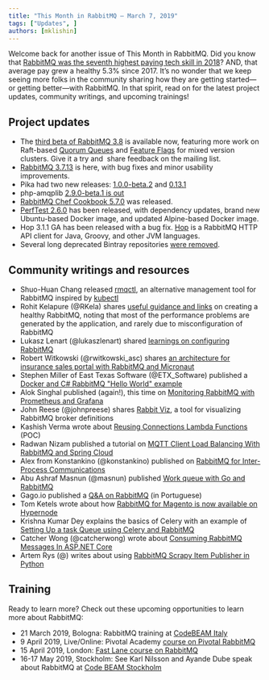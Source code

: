 ```yaml
---
title: "This Month in RabbitMQ — March 7, 2019"
tags: ["Updates", ]
authors: [mklishin]
---
```


Welcome back for another issue of This Month in RabbitMQ. Did you know that [RabbitMQ was the seventh highest paying tech skill in 2018](https://www.zdnet.com/article/best-paying-programming-languages-skills-here-are-the-top-earners/)? AND, that average pay grew a healthy 5.3% since 2017. It’s no wonder that we keep seeing more folks in the community sharing how they are getting started—or getting better—with RabbitMQ. In that spirit, read on for the latest project updates, community writings, and upcoming trainings!

<!-- truncate -->

## Project updates

* The [third beta of RabbitMQ 3.8](https://github.com/rabbitmq/rabbitmq-server/releases/tag/v3.8.0-beta.3) is available now, featuring more work on Raft-based [Quorum Queues](http://next.rabbitmq.com/quorum-queues.html) and [Feature Flags](http://next.rabbitmq.com/feature-flags.html) for mixed version clusters. Give it a try and  share feedback on the mailing list.
* [RabbitMQ 3.7.13](https://github.com/rabbitmq/rabbitmq-server/releases/tag/v3.7.13) is here, with bug fixes and minor usability improvements.
* Pika had two new releases: [1.0.0-beta.2](https://github.com/pika/pika/releases/tag/1.0.0b2) and [0.13.1](https://github.com/pika/pika/releases/tag/0.13.1)
* php-amqplib [2.9.0-beta.1 is out](https://github.com/php-amqplib/php-amqplib/releases/tag/v2.9.0-beta.1)
* [RabbitMQ Chef Cookbook 5.7.0](https://github.com/rabbitmq/chef-cookbook/blob/v5.x/CHANGELOG.md#v570-2019-03-06) was released.
*  [PerfTest 2.6.0](https://groups.google.com/d/msg/rabbitmq-users/8fQJsVhpj54/zFhna2-HGAAJ) has been released, with dependency updates, brand new Ubuntu-based Docker image, and updated Alpine-based Docker image.
* Hop 3.1.1 GA has been released with a bug fix. [Hop](https://github.com/rabbitmq/hop) is a RabbitMQ HTTP API client for Java, Groovy, and other JVM languages.
* Several long deprecated Bintray repositories [were removed](https://groups.google.com/d/msg/rabbitmq-users/Wv6MBRGO9rc/IOIfBaIYBwAJ).

## Community writings and resources

* Shuo-Huan Chang released [rmqctl](https://github.com/vsdmars/rmqctl/), an alternative management tool for RabbitMQ inspired by [kubectl](https://kubernetes.io/docs/reference/kubectl/overview/)
* Rohit Kelapure (@RKela) shares [useful guidance and links](http://cloud.rohitkelapure.com/2019/02/how-healthy-is-your-rabbit.html) on creating a healthy RabbitMQ, noting that most of the performance problems are generated by the application, and rarely due to misconfiguration of RabbitMQ
* Lukasz Lenart (@lukaszlenart) shared [learnings on configuring RabbitMQ](https://blog.softwaremill.com/this-month-at-softwaremill-weve-learned-january-19-c4c7c622141b)
* Robert Witkowski (@rwitkowski_asc) shares [an architecture for insurance sales portal with RabbitMQ and Micronaut](https://github.com/asc-lab/micronaut-microservices-poc/tree/rabbitmq)
* Stephen Miller of East Texas Software (@ETX_Software) published a [Docker and C# RabbitMQ "Hello World" example](https://www.easttexassoftware.com/post/docker-c-rabbitmq-hello-world)
* Alok Singhal published (again!), this time on [Monitoring RabbitMQ with Prometheus and Grafana](https://medium.com/@aloksinghal/monitoring-rabbitmq-with-prometheus-and-grafana-302f9ad7d87)
* John Reese (@johnpreese) shares [Rabbit Viz](https://github.com/plexsystems/rabbit-viz), a tool for visualizing RabbitMQ broker definitions
* Kashish Verma wrote about [Reusing Connections Lambda Functions](https://medium.com/walkin/reusing-connections-lambda-functions-poc-1eb8068fd1db) (POC)
* Radwan Nizam published a tutorial on [MQTT Client Load Balancing With RabbitMQ and Spring Cloud](https://dzone.com/articles/mqtt-client-load-balancing-with-rabbitmq-and-sprin)
* Alex from Konstankino (@konstankino) published on [RabbitMQ for Inter-Process Communications](https://medium.com/@konstankino/rabbitmq-for-inter-process-communications-7a2e3ed7ac43)
* Abu Ashraf Masnun (@masnun) published [Work queue with Go and RabbitMQ](https://medium.com/@masnun/work-queue-with-go-and-rabbitmq-b8c295cde861)
* Gago.io published a [Q&amp;A on RabbitMQ](https://gago.io/blog/rabbitmq-amqp-4-qna/) (in Portuguese)
* Tom Ketels wrote about how [RabbitMQ for Magento is now available on Hypernode](https://www.hypernode.com/blog/performance/now-available-on-hypernode-rabbitmq-for-magento)
* Krishna Kumar Dey explains the basics of Celery with an example of [Setting Up a task Queue using Celery and RabbitMQ](https://medium.com/@krishnadey30/setting-up-a-task-queue-using-celery-and-rabbitmq-e73f8fd15de0)
* Catcher Wong (@catcherwong) wrote about [Consuming RabbitMQ Messages In ASP.NET Core](https://www.c-sharpcorner.com/article/consuming-rabbitmq-messages-in-asp-net-core/)
* Artem Rys (@) writes about using [RabbitMQ Scrapy Item Publisher in Python](https://medium.com/python4you/rabbitmq-scrapy-item-publisher-in-python-4c66a985e3cb)

## Training

Ready to learn more? Check out these upcoming opportunities to learn more about RabbitMQ:

* 21 March 2019, Bologna: RabbitMQ training at [CodeBEAM Italy](https://codesync.global/conferences/code-beam-lite-italy/#training)
* 9 April 2019, Live/Online: Pivotal Academy [course on Pivotal RabbitMQ](https://academy.pivotal.io/confirm-course?courseid=EDU-1099)
* 15 April 2019, London: [Fast Lane course on RabbitMQ](https://www.flane.co.uk/course-schedule/pivotal-rmq)
* 16-17 May 2019, Stockholm: See Karl Nilsson and Ayande Dube speak about RabbitMQ at [Code BEAM Stockholm](https://codesync.global/conferences/code-beam-sto-2019/)
